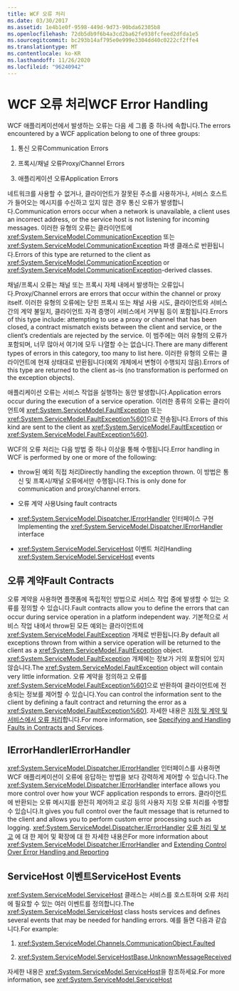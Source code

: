 ```yaml
---
title: WCF 오류 처리
ms.date: 03/30/2017
ms.assetid: 1e4b1e0f-9598-449d-9d73-90bda62305b8
ms.openlocfilehash: 72db5db9f6b4a3cd2ba62fe938fcfeed2dfda1e5
ms.sourcegitcommit: bc293b14af795e0e999e3304dd40c0222cf2ffe4
ms.translationtype: MT
ms.contentlocale: ko-KR
ms.lasthandoff: 11/26/2020
ms.locfileid: "96240942"
---
```

# <a name="wcf-error-handling"></a><span data-ttu-id="c7e3a-102">WCF 오류 처리</span><span class="sxs-lookup"><span data-stu-id="c7e3a-102">WCF Error Handling</span></span>

<span data-ttu-id="c7e3a-103">WCF 애플리케이션에서 발생하는 오류는 다음 세 그룹 중 하나에 속합니다.</span><span class="sxs-lookup"><span data-stu-id="c7e3a-103">The errors encountered by a WCF application belong to one of three groups:</span></span>  
  
1. <span data-ttu-id="c7e3a-104">통신 오류</span><span class="sxs-lookup"><span data-stu-id="c7e3a-104">Communication Errors</span></span>  
  
2. <span data-ttu-id="c7e3a-105">프록시/채널 오류</span><span class="sxs-lookup"><span data-stu-id="c7e3a-105">Proxy/Channel Errors</span></span>  
  
3. <span data-ttu-id="c7e3a-106">애플리케이션 오류</span><span class="sxs-lookup"><span data-stu-id="c7e3a-106">Application Errors</span></span>  
  
 <span data-ttu-id="c7e3a-107">네트워크를 사용할 수 없거나, 클라이언트가 잘못된 주소를 사용하거나, 서비스 호스트가 들어오는 메시지를 수신하고 있지 않은 경우 통신 오류가 발생합니다.</span><span class="sxs-lookup"><span data-stu-id="c7e3a-107">Communication errors occur when a network is unavailable, a client uses an incorrect address, or the service host is not listening for incoming messages.</span></span> <span data-ttu-id="c7e3a-108">이러한 유형의 오류는 클라이언트에 <xref:System.ServiceModel.CommunicationException> 또는 <xref:System.ServiceModel.CommunicationException> 파생 클래스로 반환됩니다.</span><span class="sxs-lookup"><span data-stu-id="c7e3a-108">Errors of this type are returned to the client as <xref:System.ServiceModel.CommunicationException> or <xref:System.ServiceModel.CommunicationException>-derived classes.</span></span>  
  
 <span data-ttu-id="c7e3a-109">채널/프록시 오류는 채널 또는 프록시 자체 내에서 발생하는 오류입니다.</span><span class="sxs-lookup"><span data-stu-id="c7e3a-109">Proxy/Channel errors are errors that occur within the channel or proxy itself.</span></span> <span data-ttu-id="c7e3a-110">이러한 유형의 오류에는 닫힌 프록시 또는 채널 사용 시도, 클라이언트와 서비스 간의 계약 불일치, 클라이언트 자격 증명이 서비스에서 거부됨 등이 포함됩니다.</span><span class="sxs-lookup"><span data-stu-id="c7e3a-110">Errors of this type include: attempting to use a proxy or channel that has been closed, a contract mismatch exists between the client and service, or the client’s credentials are rejected by the service.</span></span> <span data-ttu-id="c7e3a-111">이 범주에는 여러 유형의 오류가 포함되며, 너무 많아서 여기에 모두 나열할 수는 없습니다.</span><span class="sxs-lookup"><span data-stu-id="c7e3a-111">There are many different types of errors in this category, too many to list here.</span></span> <span data-ttu-id="c7e3a-112">이러한 유형의 오류는 클라이언트에 현재 상태대로 반환됩니다(예외 개체에서 변형이 수행되지 않음).</span><span class="sxs-lookup"><span data-stu-id="c7e3a-112">Errors of this type are returned to the client as-is (no transformation is performed on the exception objects).</span></span>  
  
 <span data-ttu-id="c7e3a-113">애플리케이션 오류는 서비스 작업을 실행하는 동안 발생합니다.</span><span class="sxs-lookup"><span data-stu-id="c7e3a-113">Application errors occur during the execution of a service operation.</span></span> <span data-ttu-id="c7e3a-114">이러한 종류의 오류는 클라이언트에 <xref:System.ServiceModel.FaultException> 또는 <xref:System.ServiceModel.FaultException%601>으로 전송됩니다.</span><span class="sxs-lookup"><span data-stu-id="c7e3a-114">Errors of this kind are sent to the client as <xref:System.ServiceModel.FaultException> or <xref:System.ServiceModel.FaultException%601>.</span></span>  
  
 <span data-ttu-id="c7e3a-115">WCF의 오류 처리는 다음 방법 중 하나 이상을 통해 수행됩니다.</span><span class="sxs-lookup"><span data-stu-id="c7e3a-115">Error handling in WCF is performed by one or more of the following:</span></span>  
  
- <span data-ttu-id="c7e3a-116">throw된 예외 직접 처리</span><span class="sxs-lookup"><span data-stu-id="c7e3a-116">Directly handling the exception thrown.</span></span> <span data-ttu-id="c7e3a-117">이 방법은 통신 및 프록시/채널 오류에서만 수행됩니다.</span><span class="sxs-lookup"><span data-stu-id="c7e3a-117">This is only done for communication and proxy/channel errors.</span></span>  
  
- <span data-ttu-id="c7e3a-118">오류 계약 사용</span><span class="sxs-lookup"><span data-stu-id="c7e3a-118">Using fault contracts</span></span>  
  
- <span data-ttu-id="c7e3a-119"><xref:System.ServiceModel.Dispatcher.IErrorHandler> 인터페이스 구현</span><span class="sxs-lookup"><span data-stu-id="c7e3a-119">Implementing the <xref:System.ServiceModel.Dispatcher.IErrorHandler> interface</span></span>  
  
- <span data-ttu-id="c7e3a-120"><xref:System.ServiceModel.ServiceHost> 이벤트 처리</span><span class="sxs-lookup"><span data-stu-id="c7e3a-120">Handling <xref:System.ServiceModel.ServiceHost> events</span></span>  
  
## <a name="fault-contracts"></a><span data-ttu-id="c7e3a-121">오류 계약</span><span class="sxs-lookup"><span data-stu-id="c7e3a-121">Fault Contracts</span></span>  

 <span data-ttu-id="c7e3a-122">오류 계약을 사용하면 플랫폼에 독립적인 방법으로 서비스 작업 중에 발생할 수 있는 오류를 정의할 수 있습니다.</span><span class="sxs-lookup"><span data-stu-id="c7e3a-122">Fault contracts allow you to define the errors that can occur during service operation in a platform independent way.</span></span> <span data-ttu-id="c7e3a-123">기본적으로 서비스 작업 내에서 throw된 모든 예외는 클라이언트에 <xref:System.ServiceModel.FaultException> 개체로 반환됩니다.</span><span class="sxs-lookup"><span data-stu-id="c7e3a-123">By default all exceptions thrown from within a service operation will be returned to the client as a <xref:System.ServiceModel.FaultException> object.</span></span> <span data-ttu-id="c7e3a-124"><xref:System.ServiceModel.FaultException> 개체에는 정보가 거의 포함되어 있지 않습니다.</span><span class="sxs-lookup"><span data-stu-id="c7e3a-124">The <xref:System.ServiceModel.FaultException> object will contain very little information.</span></span> <span data-ttu-id="c7e3a-125">오류 계약을 정의하고 오류를 <xref:System.ServiceModel.FaultException%601>으로 반환하여 클라이언트에 전송되는 정보를 제어할 수 있습니다.</span><span class="sxs-lookup"><span data-stu-id="c7e3a-125">You can control the information sent to the client by defining a fault contract and returning the error as a <xref:System.ServiceModel.FaultException%601>.</span></span> <span data-ttu-id="c7e3a-126">자세한 내용은 [지정 및 계약 및 서비스에서 오류 처리](specifying-and-handling-faults-in-contracts-and-services.md)합니다.</span><span class="sxs-lookup"><span data-stu-id="c7e3a-126">For more information, see [Specifying and Handling Faults in Contracts and Services](specifying-and-handling-faults-in-contracts-and-services.md).</span></span>  
  
## <a name="ierrorhandler"></a><span data-ttu-id="c7e3a-127">IErrorHandler</span><span class="sxs-lookup"><span data-stu-id="c7e3a-127">IErrorHandler</span></span>  

 <span data-ttu-id="c7e3a-128"><xref:System.ServiceModel.Dispatcher.IErrorHandler> 인터페이스를 사용하면 WCF 애플리케이션이 오류에 응답하는 방법을 보다 강력하게 제어할 수 있습니다.</span><span class="sxs-lookup"><span data-stu-id="c7e3a-128">The <xref:System.ServiceModel.Dispatcher.IErrorHandler> interface allows you more control over how your WCF application responds to errors.</span></span>  <span data-ttu-id="c7e3a-129">클라이언트에 반환되는 오류 메시지를 완전히 제어하고 로깅 등의 사용자 지정 오류 처리를 수행할 수 있습니다.</span><span class="sxs-lookup"><span data-stu-id="c7e3a-129">It gives you full control over the fault message that is returned to the client and allows you to perform custom error processing such as logging.</span></span>  <span data-ttu-id="c7e3a-130"><xref:System.ServiceModel.Dispatcher.IErrorHandler> [오류 처리 및 보고](./samples/extending-control-over-error-handling-and-reporting.md) 에 대 한 제어 및 확장에 대 한 자세한 내용은</span><span class="sxs-lookup"><span data-stu-id="c7e3a-130">For more information about <xref:System.ServiceModel.Dispatcher.IErrorHandler> and [Extending Control Over Error Handling and Reporting](./samples/extending-control-over-error-handling-and-reporting.md)</span></span>  
  
## <a name="servicehost-events"></a><span data-ttu-id="c7e3a-131">ServiceHost 이벤트</span><span class="sxs-lookup"><span data-stu-id="c7e3a-131">ServiceHost Events</span></span>  

 <span data-ttu-id="c7e3a-132"><xref:System.ServiceModel.ServiceHost> 클래스는 서비스를 호스트하며 오류 처리에 필요할 수 있는 여러 이벤트를 정의합니다.</span><span class="sxs-lookup"><span data-stu-id="c7e3a-132">The <xref:System.ServiceModel.ServiceHost> class hosts services and defines several events that may be needed for handling errors.</span></span> <span data-ttu-id="c7e3a-133">예를 들면 다음과 같습니다.</span><span class="sxs-lookup"><span data-stu-id="c7e3a-133">For example:</span></span>  
  
1. <xref:System.ServiceModel.Channels.CommunicationObject.Faulted>
  
2. <xref:System.ServiceModel.ServiceHostBase.UnknownMessageReceived>
  
 <span data-ttu-id="c7e3a-134">자세한 내용은 <xref:System.ServiceModel.ServiceHost>을 참조하세요.</span><span class="sxs-lookup"><span data-stu-id="c7e3a-134">For more information, see <xref:System.ServiceModel.ServiceHost></span></span>
